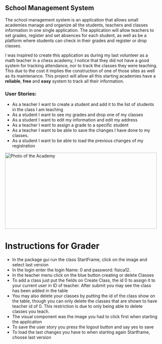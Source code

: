 ## School Management System

The school management system is an application that allows small academies manage and organize 
all the students, teachers and classes information in one single application. 
The application will allow teachers to set grades, register and set absences for each student,
as well as be a platform where students can check in their grades and register or drop classes.

I was inspired to create this application as during my last volunteer as a math teacher in a chess academy, I notice 
that they did not have a good system for tracking attendance, nor to track the classes they were teaching. This due to
the cost it implies the construction of one of those sites as well as its maintenance. This project will allow all 
this starting academies have a **reliable**, **free** and **easy** system to track all their information.  

### User Stories:

- As a teacher I want to create a student and add it to the list of students in the class I am teaching
- As a student I want to see my grades and drop one of my classes
- As a student I want to edit my information and edit my address
- As a teacher I want to assign a grade to a specific student
- As a teacher I want to be able to save the changes I have done to my classes.
- As a student I want to be able to load the previous changes of my registration 

<img alt="Photo of the Academy" height="250" src="https://greekreporter.com/wp-content/uploads/2018/11/knowledge-e1542040512810.jpg" width="500"/>

# Instructions for Grader  

- In the package gui run the class StartFrame, click on the image and select last version
- In the login enter the login Name: 0 and password: fisica12.  
- In the teacher menu click on the blue button creating or delete Classes
- To add a class just put the fields on Create Class, the id 0 to assign it to your current user 
in ID of teacher. After submit you may see the class has been added in the table 
- You may also delete your classes by putting the id of the class show on the table, though you can only delete the
classes that are shown to have teacher id of 0. This restriction is due to only being able to delete classes you teach.
- The visual component was the image you had to click first when starting the application
- To save the user story you press the logout button and say yes to save
- To load the last changes you have to when starting again  Startframe, choose last version